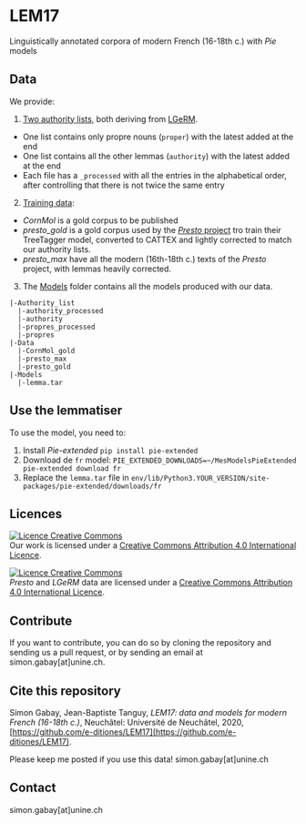 # LEM17

Linguistically annotated corpora of modern French (16-18th c.) with _Pie_ models

## Data

We provide:
1. [Two authority lists](https://github.com/e-ditiones/LEM17/tree/master/Authority_list), both deriving from [LGeRM](https://www.ortolang.fr/market/lexicons/lgerm).
  * One list contains only propre nouns (`proper`) with the latest added at the end
  * One list contains all the other lemmas (`authority`) with the latest added at the end
  * Each file has a `_processed` with all the entries in the alphabetical order, after controlling that there is not twice the same entry
2. [Training data](https://github.com/e-ditiones/LEM17/tree/master/Data):
  * _CornMol_ is a gold corpus to be published
  * _presto_gold_ is a gold corpus used by the [_Presto_ project](http://presto.ens-lyon.fr) tro train their TreeTagger model, converted to CATTEX and lightly corrected to match our authority lists.
  * _presto_max_ have all the modern (16th-18th c.) texts of the _Presto_ project, with lemmas heavily corrected.
3. The [Models](https://github.com/e-ditiones/LEM17/tree/master/Models) folder contains all the models produced with our data.

```
|-Authority_list
  |-authority_processed
  |-authority
  |-propres_processed
  |-propres
|-Data
  |-CornMol_gold
  |-presto_max
  |-presto_gold
|-Models
  |-lemma.tar

```

## Use the lemmatiser
To use the model, you need to:
1. Install _Pie-extended_ `pip install pie-extended`
2. Download de `fr` model: `PIE_EXTENDED_DOWNLOADS=~/MesModelsPieExtended pie-extended download fr`
3. Replace the `lemma.tar` file in `env/lib/Python3.YOUR_VERSION/site-packages/pie-extended/downloads/fr`

## Licences
<a rel="license" href="http://creativecommons.org/licenses/by/4.0/"><img alt="Licence Creative Commons" style="border-width:0" src="https://i.creativecommons.org/l/by/4.0/88x31.png" /></a><br />Our work is licensed under a <a rel="license" href="http://creativecommons.org/licenses/by/4.0/">Creative Commons Attribution 4.0 International Licence</a>.

<a rel="license" href="http://creativecommons.org/licenses/by-nc-sa/4.0/"><img alt="Licence Creative Commons" style="border-width:0" src="https://i.creativecommons.org/l/by-nc-sa/4.0/88x31.png" /></a><br />_Presto_ and _LGeRM_ data are licensed under a <a rel="license" href="http://creativecommons.org/licenses/by-nc-sa/4.0/">Creative Commons Attribution 4.0 International Licence</a>.

## Contribute
If you want to contribute, you can do so by cloning the repository and sending us a pull request, or by sending an email at simon.gabay[at]unine.ch.

## Cite this repository
Simon Gabay, Jean-Baptiste Tanguy, _LEM17: data and models for modern French (16-18th c.)_, Neuchâtel: Université de Neuchâtel, 2020, [https://github.com/e-ditiones/LEM17](https://github.com/e-ditiones/LEM17).

Please keep me posted if you use this data! simon.gabay[at]unine.ch

## Contact
simon.gabay[at]unine.ch
